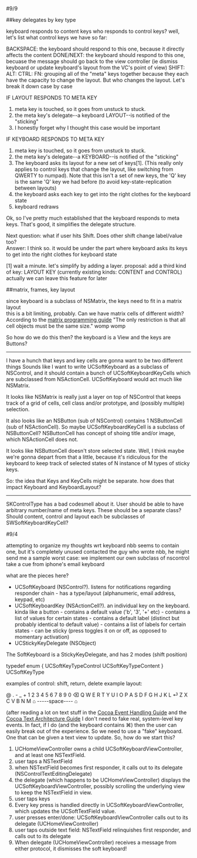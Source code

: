#9/9

##key delegates by key type

keyboard responds to content keys
who responds to control keys? well, let's list what control keys we have so far:

BACKSPACE: the keyboard should respond to this one, because it directly affects the content
DONE/NEXT: the keyboard should respond to this one, becuase the message should go back to the view controller (ie dismiss keyboard or update keyboard's layout from the VC's point of view)
SHIFT:
ALT:
CTRL:
FN: grouping all of the "meta" keys together because they each have the capacity to change the layout. But who changes the layout. Let's break it down case by case

IF LAYOUT RESPONDS TO META KEY

1. meta key is touched, so it goes from unstuck to stuck.
2. the meta key's delegate--a keyboard LAYOUT--is notified of the "sticking"
3. I honestly forget why I thought this case would be important

IF KEYBOARD RESPONDS TO META KEY

1. meta key is touched, so it goes from unstuck to stuck.
2. the meta key's delegate--a KEYBOARD--is notified of the "sticking"
3. The keyboard asks its layout for a new set of keys[1]. (This really only applies to control keys that change the layout, like switching from QWERTY to numpad). Note that this isn't a set of new keys, the 'Q' key is the same 'Q' key we had before (to avoid key-state-replication between layouts)
4. the keyboard asks each key to get into the right clothes for the keyboard state
5. keyboard redraws

Ok, so I've pretty much established that the keyboard responds to meta keys. That's good, it simplifies the delegate structure.

Next question: what if user hits Shift. Does other shift change label/value too?  
Answer: I think so. it would be under the part where keyboard asks its keys to get into the right clothes for keyboard state

[1] wait a minute. let's simplify by adding a layer.
proposal: add a third kind of key: LAYOUT KEY
(currently existing kinds: CONTENT and CONTROL)
actually we can leave this feature for later

##matrix, frames, key layout

since keyboard is a subclass of NSMatrix, the keys need to fit in a matrix layout  
this is a bit limiting, probably. Can we have matrix cells of different width? According to the [matrix programming guide](https://developer.apple.com/library/mac/documentation/Cocoa/Conceptual/Matrix/Concepts/AboutMatrices.html#//apple_ref/doc/uid/20000104-BCICHAAG)
"The only restriction is that all cell objects must be the same size." womp womp

So how do we do this then? the keyboard is a View and the keys are Buttons?

-----

I have a hunch that keys and key cells are gonna want to be two different things
Sounds like I want to write UCSoftKeyboard as a subclass of NSControl, and it should contain a bunch of UCSoftKeyboardKeyCells which are subclassed from NSActionCell.
UCSoftKeyboard would act much like NSMatrix.

It looks like NSMatrix is really just a layer on top of NSControl that keeps track of a grid of cells, cell class and/or prototype, and (possibly multiple) selection.

It also looks like an NSButton (sub of NSControl) contains 1 NSButtonCell (sub of NSActionCell). So maybe UCSoftKeyboardKeyCell is a subclass of NSButtonCell? NSButtonCell has concept of shoing title and/or image, which NSActionCell does not.

It looks like NSButtonCell doesn't store selected state. Well, I think maybe we're gonna depart from that a little, because it's ridiculous for the keyboard to keep track of selected states of N instance of M types of sticky keys.

So: the idea that Keys and KeyCells might be separate. how does that impact Keyboard and KeyboardLayout?

----

SKControlType has a bad codesmell about it. User should be able to have arbitrary number/name of meta keys. These should be a separate class?  
Should content, control and layout each be subclasses of SWSoftKeyboardKeyCell?


#9/4

attempting to organize my thoughts wrt keyboard
nbb seems to contain one, but it's completely unused
contacted the guy who wrote nbb, he might send me a sample
worst case: we implement our own subclass of nscontrol
take a cue from iphone's email keyboard

what are the pieces here?
- UCSoftKeyboard (NSControl?). listens for notifications regarding responder chain
        - has a type/layout (alphanumeric, email address, keypad, etc)
- UCSoftKeyboardKey (NSActionCell?). an individual key on the keyboard. kinda like a button
        - contains a default value ('b', '3', '+' etc)
        - contains a list of values for certain states
        - contains a default label (distinct but probably identical to default value)
        - contains a list of labels for certain states
        - can be sticky (press toggles it on or off, as opposed to momentary activation)
- UCStickyKeyDelegate (NSObject)

The SoftKeyboard is a StickyKeyDelegate, and has 2 modes (shift position)

typedef enum {
    UCSoftKeyTypeControl
    UCSoftKeyTypeContent
} UCSoftKeyType

examples of control: shift, return, delete
example layout:

@ . - _ +
1 2 3 4 5 6 7 8 9 0 ⌫
Q W E R T Y U I O P
 A S D F G H J K L ⏎
   Z X C V B N M
 ⌂ -----space---- ⌂
 
(after reading a lot on text stuff in the [Cocoa Event Handling Guide](https://developer.apple.com/library/mac/documentation/Cocoa/Conceptual/EventOverview/HandlingKeyEvents/HandlingKeyEvents.html) and the [Cocoa Text Architecture Guide](https://developer.apple.com/LIBRARY/mac/documentation/TextFonts/Conceptual/CocoaTextArchitecture/TextEditing/TextEditing.html#//apple_ref/doc/uid/TP40009459-CH3-SW1)
I don't need to fake real, system-level key events. In fact, if I do (and the keyboard contains ⌘) then the user can easily break out of the experience.
So we need to use a "fake" keyboard. One that can be given a text view to update. So, how do we start this?

1. UCHomeViewController owns a child UCSoftKeyboardViewController, and at least one NSTextField.
2. user taps a NSTextField
3. when NSTextField becomes first responder, it calls out to its delegate (NSControlTextEditingDelegate)
4. the delegate (which happens to be UCHomeViewController) displays the UCSoftKeyboardViewController, possibly scrolling the underlying view to keep the NSTextField in view.
5. user taps keys
6. Every key press is handled directly in UCSoftKeyboardViewController, which updates the UCSoftTextField value.
7. user presses enter/done: UCSoftKeyboardViewController calls out to its delegate (UCHomeViewController)
8. user taps outside text field: NSTextField relinquishes first responder, and calls out to its delegate
9. When delegate (UCHomeViewController) receives a message from either protocol, it dismisses the soft keyboard!

